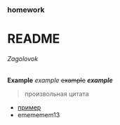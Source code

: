 ### homework
# README 
###### Zagolovok
**Example** *example* ~~example~~ ***example*** 
>произвольная цитата
* [пример](https://github.com/)
* emememem13
